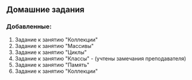 ## Домашние задания

### Добавленные:

1. Задание к занятию "Коллекции"
2. Задание к занятию "Массивы"
3. Задание к занятию "Циклы"
4. Задание к занятию "Классы" - (учтены замечания преподавателя)
5. Задание к занятию "Память"
6. Задание к занятию "Коллекции"